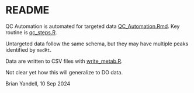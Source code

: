 # README

QC Automation is automated for targeted data
[QC_Automation.Rmd](https://github.com/byandell/metabr/blob/master/QC_Automation.Rmd).
Key routine is [qc_steps.R](https://github.com/byandell/metabr/blob/master/R/qc_steps.R).

Untargeted data follow the same schema, but they may have multiple peaks
identified by `medRt`.

Data are written to CSV files with [write_metab.R](https://github.com/byandell/metabr/blob/master/R/write_metab.R).

Not clear yet how this will generalize to DO data.

Brian Yandell, 10 Sep 2024
